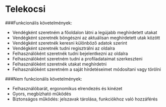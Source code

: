 # Telekocsi

###Funkcionális követelmények:

- Vendégként szeretném a főoldalon látni a legújabb meghírdetett utakat
- Vendégként szeretnék böngészni az aktuálisan meghírdetett utak között
- Vendégként szeretnék keresni különböző adatok szerint
- Vendégként szeretnék tudni regisztrálni az oldalra
- Felhasználóként szeretnék tudni bejelentkezni az oldalra
- Felhasználóként szeretném tudni a profiladataimat szerkeszteni
- Felhasználóként szeretnék utakat meghírdetni
- Felhasználóként szeretném a saját hírdetéseimet módosítani vagy törölni

###Nem funkcionális követelmények:

- Felhasználóbarát, ergonomikus elrendezés és kinézet
- Gyors, megbízható működés
- Biztonságos működés: jelszavak tárolása, funkciókhoz való hozzáférés